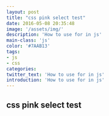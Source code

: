 ```yaml
---
layout: post
title: "css pink select test"
date: 2016-05-08 20:35:48
image: '/assets/img/'
description: 'How to use for in js'
main-class: 'js'
color: '#7AAB13'
tags:
- js
- css
categories:
twitter_text: 'How to use for in js'
introduction: 'How to use for in js'
---
```


## css pink select test
<script src="https://gist.github.com/HowieWang/47eb8c9d7d498cdfcf96244e85f05bc4.js"></script>
